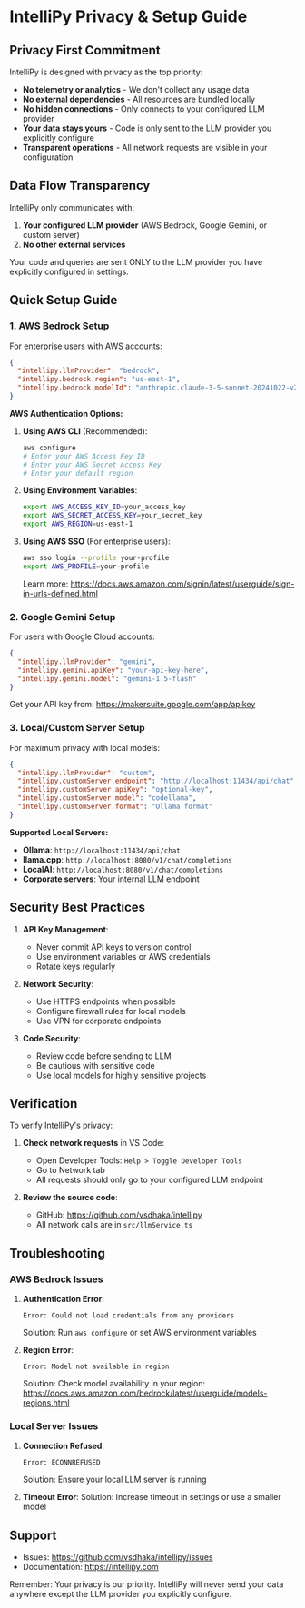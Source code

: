 # IntelliPy Privacy & Setup Guide

## Privacy First Commitment

IntelliPy is designed with privacy as the top priority:

- **No telemetry or analytics** - We don't collect any usage data
- **No external dependencies** - All resources are bundled locally
- **No hidden connections** - Only connects to your configured LLM provider
- **Your data stays yours** - Code is only sent to the LLM provider you explicitly configure
- **Transparent operations** - All network requests are visible in your configuration

## Data Flow Transparency

IntelliPy only communicates with:
1. **Your configured LLM provider** (AWS Bedrock, Google Gemini, or custom server)
2. **No other external services**

Your code and queries are sent ONLY to the LLM provider you have explicitly configured in settings.

## Quick Setup Guide

### 1. AWS Bedrock Setup

For enterprise users with AWS accounts:

```json
{
  "intellipy.llmProvider": "bedrock",
  "intellipy.bedrock.region": "us-east-1",
  "intellipy.bedrock.modelId": "anthropic.claude-3-5-sonnet-20241022-v2:0"
}
```

**AWS Authentication Options:**

1. **Using AWS CLI** (Recommended):
   ```bash
   aws configure
   # Enter your AWS Access Key ID
   # Enter your AWS Secret Access Key
   # Enter your default region
   ```

2. **Using Environment Variables**:
   ```bash
   export AWS_ACCESS_KEY_ID=your_access_key
   export AWS_SECRET_ACCESS_KEY=your_secret_key
   export AWS_REGION=us-east-1
   ```

3. **Using AWS SSO** (For enterprise users):
   ```bash
   aws sso login --profile your-profile
   export AWS_PROFILE=your-profile
   ```

   Learn more: https://docs.aws.amazon.com/signin/latest/userguide/sign-in-urls-defined.html

### 2. Google Gemini Setup

For users with Google Cloud accounts:

```json
{
  "intellipy.llmProvider": "gemini",
  "intellipy.gemini.apiKey": "your-api-key-here",
  "intellipy.gemini.model": "gemini-1.5-flash"
}
```

Get your API key from: https://makersuite.google.com/app/apikey

### 3. Local/Custom Server Setup

For maximum privacy with local models:

```json
{
  "intellipy.llmProvider": "custom",
  "intellipy.customServer.endpoint": "http://localhost:11434/api/chat",
  "intellipy.customServer.apiKey": "optional-key",
  "intellipy.customServer.model": "codellama",
  "intellipy.customServer.format": "Ollama format"
}
```

**Supported Local Servers:**
- **Ollama**: `http://localhost:11434/api/chat`
- **llama.cpp**: `http://localhost:8080/v1/chat/completions`
- **LocalAI**: `http://localhost:8080/v1/chat/completions`
- **Corporate servers**: Your internal LLM endpoint

## Security Best Practices

1. **API Key Management**:
   - Never commit API keys to version control
   - Use environment variables or AWS credentials
   - Rotate keys regularly

2. **Network Security**:
   - Use HTTPS endpoints when possible
   - Configure firewall rules for local models
   - Use VPN for corporate endpoints

3. **Code Security**:
   - Review code before sending to LLM
   - Be cautious with sensitive code
   - Use local models for highly sensitive projects

## Verification

To verify IntelliPy's privacy:

1. **Check network requests** in VS Code:
   - Open Developer Tools: `Help > Toggle Developer Tools`
   - Go to Network tab
   - All requests should only go to your configured LLM endpoint

2. **Review the source code**:
   - GitHub: https://github.com/vsdhaka/intellipy
   - All network calls are in `src/llmService.ts`

## Troubleshooting

### AWS Bedrock Issues

1. **Authentication Error**:
   ```
   Error: Could not load credentials from any providers
   ```
   Solution: Run `aws configure` or set AWS environment variables

2. **Region Error**:
   ```
   Error: Model not available in region
   ```
   Solution: Check model availability in your region:
   https://docs.aws.amazon.com/bedrock/latest/userguide/models-regions.html

### Local Server Issues

1. **Connection Refused**:
   ```
   Error: ECONNREFUSED
   ```
   Solution: Ensure your local LLM server is running

2. **Timeout Error**:
   Solution: Increase timeout in settings or use a smaller model

## Support

- Issues: https://github.com/vsdhaka/intellipy/issues
- Documentation: https://intellipy.com

Remember: Your privacy is our priority. IntelliPy will never send your data anywhere except the LLM provider you explicitly configure.